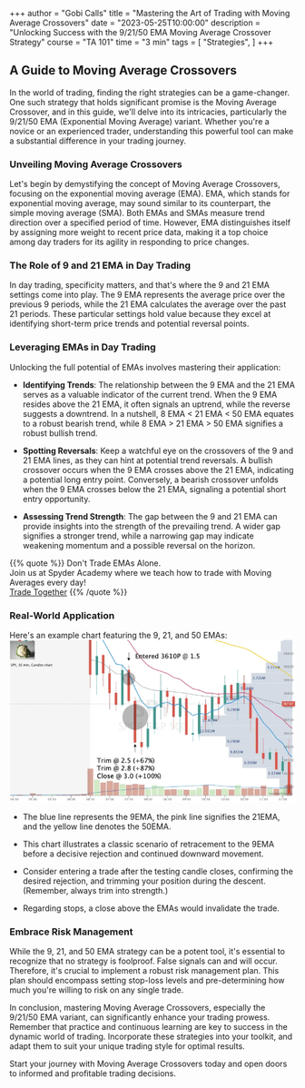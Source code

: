 +++
author = "Gobi Calls"
title = "Mastering the Art of Trading with Moving Average Crossovers"
date = "2023-05-25T10:00:00"
description = "Unlocking Success with the 9/21/50 EMA Moving Average Crossover Strategy"
course = "TA 101"
time = "3 min"
tags = [
   "Strategies",
]
+++

## A Guide to Moving Average Crossovers

In the world of trading, finding the right strategies can be a game-changer. One such strategy that holds significant promise is the Moving Average Crossover, and in this guide, we'll delve into its intricacies, particularly the 9/21/50 EMA (Exponential Moving Average) variant. Whether you're a novice or an experienced trader, understanding this powerful tool can make a substantial difference in your trading journey.

### Unveiling Moving Average Crossovers

Let's begin by demystifying the concept of Moving Average Crossovers, focusing on the exponential moving average (EMA). EMA, which stands for exponential moving average, may sound similar to its counterpart, the simple moving average (SMA). Both EMAs and SMAs measure trend direction over a specified period of time. However, EMA distinguishes itself by assigning more weight to recent price data, making it a top choice among day traders for its agility in responding to price changes.

### The Role of 9 and 21 EMA in Day Trading

In day trading, specificity matters, and that's where the 9 and 21 EMA settings come into play. The 9 EMA represents the average price over the previous 9 periods, while the 21 EMA calculates the average over the past 21 periods. These particular settings hold value because they excel at identifying short-term price trends and potential reversal points.

### Leveraging EMAs in Day Trading

Unlocking the full potential of EMAs involves mastering their application:

- **Identifying Trends**: The relationship between the 9 EMA and the 21 EMA serves as a valuable indicator of the current trend. When the 9 EMA resides above the 21 EMA, it often signals an uptrend, while the reverse suggests a downtrend. In a nutshell, 8 EMA < 21 EMA < 50 EMA equates to a robust bearish trend, while 8 EMA > 21 EMA > 50 EMA signifies a robust bullish trend.

- **Spotting Reversals**: Keep a watchful eye on the crossovers of the 9 and 21 EMA lines, as they can hint at potential trend reversals. A bullish crossover occurs when the 9 EMA crosses above the 21 EMA, indicating a potential long entry point. Conversely, a bearish crossover unfolds when the 9 EMA crosses below the 21 EMA, signaling a potential short entry opportunity.

- **Assessing Trend Strength**: The gap between the 9 and 21 EMA can provide insights into the strength of the prevailing trend. A wider gap signifies a stronger trend, while a narrowing gap may indicate weakening momentum and a possible reversal on the horizon.

{{% quote %}}
  Don't Trade EMAs Alone.<br/>
  Join us at Spyder Academy where we teach how to trade with Moving Averages every day!<br/>
  <a class="btn btn-lg btn-block btn-secondary mt-1" style="border-radius: 0.5em; max-width: 250px" href="https://whop.com/checkout/plan_bCMjkbQ9TJsN2?d2c=true">Trade Together</a>
{{% /quote %}}

### Real-World Application

Here's an example chart featuring the 9, 21, and 50 EMAs:
![Chart setup with 9/21/50 EMAs](images/EMA_img3.png)

- The blue line represents the 9EMA, the pink line signifies the 21EMA, and the yellow line denotes the 50EMA.

- This chart illustrates a classic scenario of retracement to the 9EMA before a decisive rejection and continued downward movement.

- Consider entering a trade after the testing candle closes, confirming the desired rejection, and trimming your position during the descent. (Remember, always trim into strength.)

- Regarding stops, a close above the EMAs would invalidate the trade.

### Embrace Risk Management

While the 9, 21, and 50 EMA strategy can be a potent tool, it's essential to recognize that no strategy is foolproof. False signals can and will occur. Therefore, it's crucial to implement a robust risk management plan. This plan should encompass setting stop-loss levels and pre-determining how much you're willing to risk on any single trade.

In conclusion, mastering Moving Average Crossovers, especially the 9/21/50 EMA variant, can significantly enhance your trading prowess. Remember that practice and continuous learning are key to success in the dynamic world of trading. Incorporate these strategies into your toolkit, and adapt them to suit your unique trading style for optimal results.

Start your journey with Moving Average Crossovers today and open doors to informed and profitable trading decisions.
